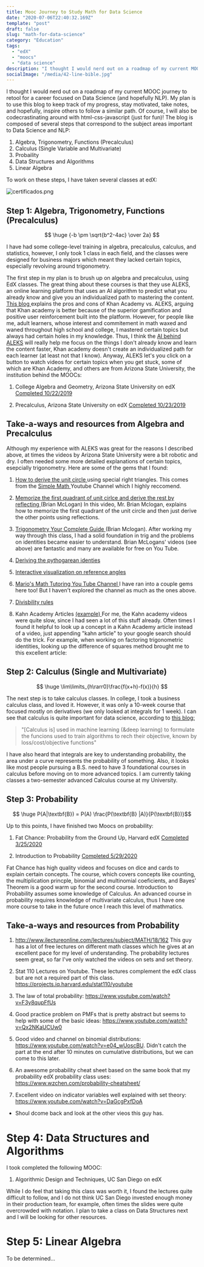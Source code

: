 ```yaml
---
title: Mooc Journey to Study Math for Data Science
date: "2020-07-06T22:40:32.169Z"
template: "post"
draft: false
slug: "math-for-data-science"
category: "Education"
tags:
  - "edX"
  - "moocs"
  - "data science"
description: "I thought I would nerd out on a roadmap of my current MOOC journey to retool for a career focused on Data Science (and hopefully NLP). My plan is to use this blog to keep track of my progress, stay motivated, take notes, and hopefully, inspire others to follow a similar path. Of course, I will also be codecrastinating around with html-css-javascript (just for fun)! The blog is composed of several steps that correspond to the subject areas important to Data Science and NLP:"
socialImage: "/media/42-line-bible.jpg"
---
```




I thought I would nerd out on a roadmap of my current MOOC journey to retool for a career focused on Data Science (and hopefully NLP). My plan is to use this blog to keep track of my progress, stay motivated, take notes, and hopefully, inspire others to follow a similar path. Of course, I will also be codecrastinating around with html-css-javascript (just for fun)! The blog is composed of several steps that correspond to the subject areas important to Data Science and NLP:

1. Algebra, Trigonometry, Functions (Precalculus)
2. Calculus (Single Variable and Multivariate)
3. Probaility
4. Data Structures and Algorithms
5. Linear Algebra

To work on these steps, I have taken several classes at edX:

![certificados.png](/media/certificados.png)

## Step 1: Algebra, Trigonometry, Functions (Precalculus)

<center>

$$ \huge {-b \pm \sqrt{b^2-4ac} \over 2a} $$

</center>

I have had some college-level training in algebra, precalculus, calculus, and statistics, however, I only took 1 class in each field, and the classes were designed for business majors which meant they lacked certain topics, especially revolving around trigonometry.

The first step in my plan is to brush up on algebra and precalculus, using EdX classes. The great thing about these courses is that they use ALEKS, an online learning platform that uses an AI algorithm to predict what you already know and give you an individualized path to mastering the content. <a href="https://sway.office.com/tFxqIGwGLW6DmseU" target=blank> This blog </a> explains the pros and cons of Khan Academy vs. ALEKS, arguing that Khan academy is better because of the superior gamification and positive user reinforcement built into the platform. However, for people like me, adult learners, whose interest and commitement in math waxed and waned throughout high school and college, I mastered certain topics but always had certain holes in my knowledge. Thus, I think the <a href="https://www.aleks.com/video/how_aleks_works" target=blank>AI behind ALEKS</a> will really help me focus on the things I don't already know and learn the content faster, Khan academy doesn't create an individualized path for each learner (at least not that I know). Anyway, ALEKS let's you click on a button to watch videos for certain topics when you get stuck, some of which are Khan Academy, and others are from Arizona State University, the institution behind the MOOCs:

1. College Algebra and Geometry, Arizona State University on edX  <a href="https://courses.edx.org/certificates/3545df71ca804c18a0c28c95266ffb77" target=blank> Completed 10/22/2019 </a>

2. Precalculus, Arizona State University on edX  <a href="https://courses.edx.org/certificates/ca400722e39142e29d12ea4c5d169f01" target=blank> Completed 10/23/2019 </a>

## Take-a-ways and resources from Algebra and Precalculus


  <p>Although my experience with ALEKS was great for the reasons I described above, at times the videos by Arizona State University were a bit robotic and dry. I often needed some more detailed explanations of certain topics, esepcially trigonometry. Here are some of the gems that I found:

1. <a href="https://www.youtube.com/watch?v=NxpXKiFjXjc&t=188s" target=blank> How to derive the unit circle </a> using special right triangles. This comes from the <a href="https://www.youtube.com/channel/UC59w9x18hNNELpDvmo1UhVQ" target=blank> Simple Math </a> Youtube Channel which I highly reccomend.

2. <a href="https://www.youtube.com/watch?v=qW6Ua50fTw8&t=208s" target=blank> Memorize the first quadrant of unit cirlce and derive the rest by reflecting </a> (Brian McLogan) In this video, Mr. Brian Mclogan, explains how to memorize the first quadrant of the unit circle and then just derive the other points using reflections.

3. <a href="https://www.udemy.com/course/analytictrigonometry/" target=blank> Trigonometry Your Complete Guide </a> (Brian Mclogan). After working my way through this class, I had a solid foundation in trig and the problems on identities became easier to understand. Brian McLogans' videos (see above) are fantastic and many are available for free on You Tube.

4. <a href="https://www.mathbootcamps.com/the-pythagorean-identities-you-only-need-to-memorize-one/" target=blank> Deriving the pythogarean identies </a>

5. <a href="https://www.mathopenref.com/reference-angle.html" target=blank> Interactive visualization on reference angles </a>

6. <a href="https://www.youtube.com/channel/UClOR1BiPyOkkIAnv9Cmj4iw" target=blank> Mario's Math Tutoring You Tube Channel </a> I have ran into a couple gems here too! But I haven't explored the channel as much as the ones above.

7. <a href="https://www.youtube.com/watch?v=f6tHqOmIj1E"> Divisbility rules </a>

8. Kahn Academy Articles <a href="https://www.khanacademy.org/math/algebra/x2f8bb11595b61c86:quadratics-multiplying-factoring/x2f8bb11595b61c86:factor-difference-squares/a/factoring-quadratics-difference-of-squares" target=blank> (example) </a> For me, the Kahn academy videos were quite slow, since I had seen a lot of this stuff already. Often times I found it helpful to look up a concept in a Kahn Academy article instead of a video, just appending "kahn article" to your google search should do the trick. For example, when working on factoring trigonometric identities, looking up the difference of squares method brought me to this excellent article: 



## Step 2: Calculus (Single and Multivariate)

<center>

$$ \huge \lim\limits_{h\rarr0}\frac{f(x+h)-f(x)}{h} $$

</center>


The next step is to take calculus classes. In college, I took a business calculus class, and loved it. However, it was only a 10-week course that focused mostly on derivatives (we only looked at integrals for 1 week). I can see that calculus is quite important for data science, according to <a href="https://towardsdatascience.com/mathematics-for-data-science-e53939ee8306" target=blank>this blog:</a>

> "[Calculus is] used in machine learning (&deep learning) to formulate the funcions used to train algorithms to rech their objective, known by loss/cost/objective functions"

I have also heard that integrals are key to understanding probability, the area under a curve represents the probability of something. Also, it looks like most people pursuing a B.S. need to have 3 foundational courses in calculus before moving on to more advanced topics. I am currently taking classes a two-semester advanced Calculus course at my University.



## Step 3: Probability

<center>

$$ \huge P(A|\textbf{B}) = P(A) \frac{P(\textbf{B} |A)}{P(\textbf{B})}$$

</center>

Up to this points, I have finished two Moocs on probability:

1. Fat Chance: Probability from the Ground Up, Harvard edX  <a href="https://profile.edx.org/u/axme100" target=blank> Completed 3/25/2020 </a>

2. Introduction to Probability  <a href="https://profile.edx.org/u/axme100" target=blank> Completed 5/29/2020 </a>

Fat Chance has high quality videos and focuses on dice and cards to explain certain concepts. The course, which covers concepts like counting, the multiplication princple, binomial and multinomial coeficients, and Bayes' Theorem is a good warm up for the second course. Introduction to Probability assumes some knowledge of Calculus. An advanced course in probability requires knowledge of multivariate calculus, thus I have one more course to take in the future once I reach this level of mathmatics.

## Take-a-ways and resources from Probability

1. http://www.ilectureonline.com/lectures/subject/MATH/18/162
This guy has a lot of free lectures on different math classes which he gives at an excellent pace for my level of understanding. The probability lectures seem great, so far I've only watched the videos on sets and set theory.

2. Stat 110 Lectures on Youtube. These lectures complement the edX class but are not  a required part of this class. https://projects.iq.harvard.edu/stat110/youtube

3. The law of total probability: https://www.youtube.com/watch?v=F3y8qupFfUs


4. Good practice problem on PMFs that is pretty abstract but seems to help with some of the basic ideas: https://www.youtube.com/watch?v=Qx2NKaUCUw0

5. Good video and channel on binomial distributions: https://www.youtube.com/watch?v=e04_wUoscBU. Didn't catch the part at the end after 10 minutes on cumulative distributions, but we can come to this later.

6. An awesome probability cheat sheet based on the same book that my probability edX probability class uses: https://www.wzchen.com/probability-cheatsheet/

7. Excellent video on indicator variables well explained with set theory: https://www.youtube.com/watch?v=DaGcgPxfDoA
- Shoul dcome back and look at the other vieos this guy has.

# Step 4: Data Structures and Algorithms

I took completed the following MOOC:

1. Algorithmic Design and Techniques, UC San Diego on edX

While I do feel that taking this class was worth it, I found the lectures quite difficult to follow, and I do not think UC San Diego invested enough money in their production team, for example, often times the slides were quite overcrowded with notation. I plan to take a class on Data Structures next and I will be looking for other resources.


# Step 5: Linear Algebra

To be determined...
